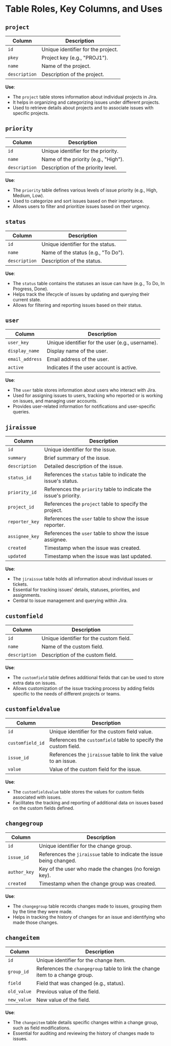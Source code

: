 # Table Roles, Key Columns, and Uses

## `project`
| Column        | Description                           |
|---------------|---------------------------------------|
| `id`          | Unique identifier for the project.    |
| `pkey`        | Project key (e.g., "PROJ1").            |
| `name`        | Name of the project.                  |
| `description` | Description of the project.           |

**Use**: 
- The `project` table stores information about individual projects in Jira. 
- It helps in organizing and categorizing issues under different projects.
- Used to retrieve details about projects and to associate issues with specific projects.

## `priority`
| Column        | Description                           |
|---------------|---------------------------------------|
| `id`          | Unique identifier for the priority.   |
| `name`        | Name of the priority (e.g., "High").   |
| `description` | Description of the priority level.    |

**Use**: 
- The `priority` table defines various levels of issue priority (e.g., High, Medium, Low).
- Used to categorize and sort issues based on their importance.
- Allows users to filter and prioritize issues based on their urgency.

## `status`
| Column        | Description                           |
|---------------|---------------------------------------|
| `id`          | Unique identifier for the status.     |
| `name`        | Name of the status (e.g., "To Do").   |
| `description` | Description of the status.            |

**Use**: 
- The `status` table contains the statuses an issue can have (e.g., To Do, In Progress, Done).
- Helps track the lifecycle of issues by updating and querying their current state.
- Allows for filtering and reporting issues based on their status.

## `user`
| Column        | Description                           |
|---------------|---------------------------------------|
| `user_key`    | Unique identifier for the user (e.g., username). |
| `display_name`| Display name of the user.             |
| `email_address`| Email address of the user.            |
| `active`      | Indicates if the user account is active. |

**Use**: 
- The `user` table stores information about users who interact with Jira.
- Used for assigning issues to users, tracking who reported or is working on issues, and managing user accounts.
- Provides user-related information for notifications and user-specific queries.

## `jiraissue`
| Column        | Description                           |
|---------------|---------------------------------------|
| `id`          | Unique identifier for the issue.      |
| `summary`     | Brief summary of the issue.           |
| `description` | Detailed description of the issue.    |
| `status_id`   | References the `status` table to indicate the issue's status. |
| `priority_id` | References the `priority` table to indicate the issue's priority. |
| `project_id`  | References the `project` table to specify the project. |
| `reporter_key`| References the `user` table to show the issue reporter. |
| `assignee_key`| References the `user` table to show the issue assignee. |
| `created`     | Timestamp when the issue was created. |
| `updated`     | Timestamp when the issue was last updated. |

**Use**: 
- The `jiraissue` table holds all information about individual issues or tickets.
- Essential for tracking issues' details, statuses, priorities, and assignments.
- Central to issue management and querying within Jira.

## `customfield`
| Column        | Description                           |
|---------------|---------------------------------------|
| `id`          | Unique identifier for the custom field.|
| `name`        | Name of the custom field.             |
| `description` | Description of the custom field.      |

**Use**: 
- The `customfield` table defines additional fields that can be used to store extra data on issues.
- Allows customization of the issue tracking process by adding fields specific to the needs of different projects or teams.

## `customfieldvalue`
| Column           | Description                               |
|------------------|-------------------------------------------|
| `id`             | Unique identifier for the custom field value. |
| `customfield_id` | References the `customfield` table to specify the custom field. |
| `issue_id`       | References the `jiraissue` table to link the value to an issue. |
| `value`          | Value of the custom field for the issue.  |

**Use**: 
- The `customfieldvalue` table stores the values for custom fields associated with issues.
- Facilitates the tracking and reporting of additional data on issues based on the custom fields defined.

## `changegroup`
| Column        | Description                           |
|---------------|---------------------------------------|
| `id`          | Unique identifier for the change group.|
| `issue_id`    | References the `jiraissue` table to indicate the issue being changed. |
| `author_key`  | Key of the user who made the changes (no foreign key). |
| `created`     | Timestamp when the change group was created. |

**Use**: 
- The `changegroup` table records changes made to issues, grouping them by the time they were made.
- Helps in tracking the history of changes for an issue and identifying who made those changes.

## `changeitem`
| Column        | Description                           |
|---------------|---------------------------------------|
| `id`          | Unique identifier for the change item.|
| `group_id`    | References the `changegroup` table to link the change item to a change group. |
| `field`       | Field that was changed (e.g., status).|
| `old_value`   | Previous value of the field.          |
| `new_value`   | New value of the field.               |

**Use**: 
- The `changeitem` table details specific changes within a change group, such as field modifications.
- Essential for auditing and reviewing the history of changes made to issues.
